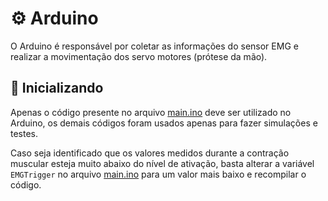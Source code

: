 # ⚙️ Arduino

O Arduino é responsável por coletar as informações do sensor EMG e realizar a movimentação dos servo motores (prótese da mão).

## 📌 Inicializando

Apenas o código presente no arquivo [main.ino](main.ino) deve ser utilizado no Arduino, os demais códigos foram usados apenas para fazer simulações e testes.

Caso seja identificado que os valores medidos durante a contração muscular esteja muito abaixo do nível de ativação, basta alterar a variável `EMGTrigger` no arquivo [main.ino](main.ino) para um valor mais baixo e recompilar o código.